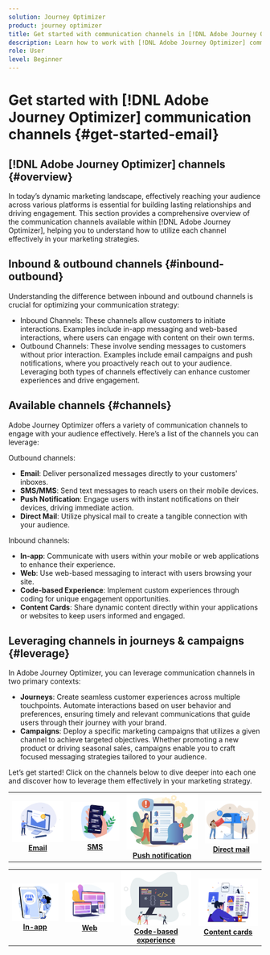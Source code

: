 ```yaml
---
solution: Journey Optimizer
product: journey optimizer
title: Get started with communication channels in [!DNL Adobe Journey Optimizer]
description: Learn how to work with [!DNL Adobe Journey Optimizer] communication channels.
role: User
level: Beginner
---
```


# Get started with [!DNL Adobe Journey Optimizer] communication channels {#get-started-email}

## [!DNL Adobe Journey Optimizer] channels {#overview}

In today’s dynamic marketing landscape, effectively reaching your audience across various platforms is essential for building lasting relationships and driving engagement. This section provides a comprehensive overview of the communication channels available within [!DNL Adobe Journey Optimizer], helping you to understand how to utilize each channel effectively in your marketing strategies.

## Inbound & outbound channels {#inbound-outbound}

Understanding the difference between inbound and outbound channels is crucial for optimizing your communication strategy:
* Inbound Channels: These channels allow customers to initiate interactions. Examples include in-app messaging and web-based interactions, where users can engage with content on their own terms.
* Outbound Channels: These involve sending messages to customers without prior interaction. Examples include email campaigns and push notifications, where you proactively reach out to your audience.
Leveraging both types of channels effectively can enhance customer experiences and drive engagement.

## Available channels {#channels}

Adobe Journey Optimizer offers a variety of communication channels to engage with your audience effectively. Here’s a list of the channels you can leverage:

Outbound channels:

* **Email**: Deliver personalized messages directly to your customers' inboxes.
* **SMS/MMS**: Send text messages to reach users on their mobile devices.
* **Push Notification**: Engage users with instant notifications on their devices, driving immediate action.
* **Direct Mail**: Utilize physical mail to create a tangible connection with your audience.

Inbound channels:

* **In-app**: Communicate with users within your mobile or web applications to enhance their experience.
* **Web**: Use web-based messaging to interact with users browsing your site.
* **Code-based Experience**: Implement custom experiences through coding for unique engagement opportunities.
* **Content Cards**: Share dynamic content directly within your applications or websites to keep users informed and engaged.

## Leveraging channels in journeys & campaigns {#leverage}

In Adobe Journey Optimizer, you can leverage communication channels in two primary contexts:

* **Journeys**: Create seamless customer experiences across multiple touchpoints. Automate interactions based on user behavior and preferences, ensuring timely and relevant communications that guide users through their journey with your brand.
* **Campaigns**: Deploy a specific marketing campaigns that utilizes a given channel to achieve targeted objectives. Whether promoting a new product or driving seasonal sales, campaigns enable you to craft focused messaging strategies tailored to your audience.

Let’s get started! Click on the channels below to dive deeper into each one and discover how to leverage them effectively in your marketing strategy.

<table style="table-layout:fixed"><tr style="border: 0;">
<td><a href="../email/get-started-email.md"><img alt="email" src="assets/do-not-localize/email.png"></a>
<div align="center"><a href="../email/get-started-email.md"><strong>Email</strong></a></div></td>
<td><a href="../sms/get-started-sms.md"><img alt="sms" src="assets/do-not-localize/sms.png"></a>
<div align="center"><a href="../sms/get-started-sms.md"><strong>SMS</strong></a></div></td>
<td><a href="../push/get-started-push.md"><img alt="push" src="assets/do-not-localize/push.png"></a>
<div align="center"><a href="../push/get-started-push.md"><strong>Push notification</strong></a></div></td>
<td><a href="../direct-mail/get-started-direct-mail.md"><img alt="direct mail" src="assets/do-not-localize/direct-mail.jpg"></a>
<div align="center"><a href="../direct-mail/get-started-direct-mail.md"><strong>Direct mail</strong></a></div></td>
</tr></table>

<table style="table-layout:fixed"><tr style="border: 0;">
<td><a href="../in-app/get-started-in-app.md"><img alt="in-app" src="assets/do-not-localize/inapp.jpg"></a>
<div align="center"><a href="../in-app/get-started-in-app.md"><strong>In-app</strong></a></div></td>
<td><a href="../web/get-started-web.md"><img alt="web" src="assets/do-not-localize/web.jpg"></a>
<div align="center"><a href="../web/get-started-web.md"><strong>Web</strong></a></div></td>
<td><a href="../code-based/get-started-code-based.md"><img alt="code-based experience" src="assets/do-not-localize/code.png"></a>
<div align="center"><a href="../code-based/get-started-code-based.md"><strong>Code-based experience</strong></a></div></td>
<td><a href="../content-card/get-started-content-card.md"><img alt="content cards" src="assets/do-not-localize/cards.png"></a>
<div align="center"><a href="../content-card/get-started-content-card.md"><strong>Content cards</strong></a></div></td>
</tr></table>
